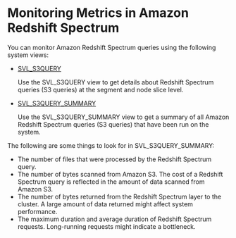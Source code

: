 # Monitoring Metrics in Amazon Redshift Spectrum<a name="c-spectrum-metrics"></a>

You can monitor Amazon Redshift Spectrum queries using the following system views:
+ [SVL\_S3QUERY](r_SVL_S3QUERY.md)

  Use the SVL\_S3QUERY view to get details about Redshift Spectrum queries \(S3 queries\) at the segment and node slice level\.
+ [SVL\_S3QUERY\_SUMMARY](r_SVL_S3QUERY_SUMMARY.md)

  Use the SVL\_S3QUERY\_SUMMARY view to get a summary of all Amazon Redshift Spectrum queries \(S3 queries\) that have been run on the system\.

The following are some things to look for in SVL\_S3QUERY\_SUMMARY: 
+ The number of files that were processed by the Redshift Spectrum query\. 
+ The number of bytes scanned from Amazon S3\. The cost of a Redshift Spectrum query is reflected in the amount of data scanned from Amazon S3\.
+ The number of bytes returned from the Redshift Spectrum layer to the cluster\. A large amount of data returned might affect system performance\. 
+ The maximum duration and average duration of Redshift Spectrum requests\. Long\-running requests might indicate a bottleneck\. 